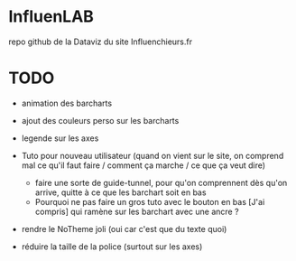 # InfluenLAB

repo github de la Dataviz du site Influenchieurs.fr


# TODO
- animation des barcharts

- ajout des couleurs perso sur les barcharts

- legende sur les axes

- Tuto pour nouveau utilisateur (quand on vient sur le site, on comprend mal ce qu'il faut faire / comment ça marche / ce que ça veut dire)
    * faire une sorte de guide-tunnel, pour qu'on comprennent dès qu'on arrive, quitte à ce que les barchart soit en bas
    * Pourquoi ne pas faire un gros tuto avec le bouton en bas [J'ai compris] qui ramène sur les barchart avec une ancre ?
    
- rendre le NoTheme joli (oui car c'est que du texte quoi)

- réduire la taille de la police (surtout sur les axes)